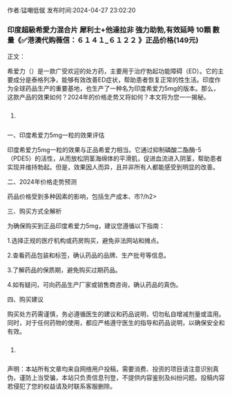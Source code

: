 <p>作者:锰嘲低僦 发布时间:2024-04-27 23:02:20</p>
<h3>印度超級希愛力混合片 犀利士+他達拉非 強力助勃,有效延時 10顆 數量《✅港澳代购薇信：６１４１_６１２２ 》正品价格(149元)</h3>
									<p></p><p>正文：</p><p>希爱力（）是一款广受欢迎的处方药，主要用于治疗勃起功能障碍（ED）。它的主要成分是泰格列净，能够有效改善ED症状，帮助患者恢复正常的性生活。印度作为全球药品生产的重要基地，也生产了一种名为印度希爱力5mg的版本。那么，这款产品的效果如何？2024年的价格走势又将如何？本文将为您一一揭秘。</p><ol class=" list--2" style='box-: bord d-color: rgb(255, 255, 255); list-style-image: ; line-: 27px; color: rgb(31, 35, 40); font-: -apple-, , "Segoe UI", "Noto Sans", , Arial, sans-serif, "Apple Color Emoji", "Segoe UI Emoji";'><li><h2 style="box-: bord itial; -left-style: solid; -top-color: ; -right-color: ; --color: ; -left-color: rgb(70, 147, 233); -image: ; -align: ; font-size: 18px; : rgb(245, 245, 245); -: 0.5px; text-: 0em !;"></h2></li></ol><p>一、印度希爱力5mg一粒的效果评估</p><p>印度希爱力5mg一粒的效果与正品希爱力相当。它通过抑制磷酸二酯酶-5（PDE5）的活性，从而放松阴茎海绵体的平滑肌，促进血流进入阴茎，帮助患者实现并维持勃起。但是，效果因人而异，且并非所有人都能感受到明显的改善。</p><p>二、2024年价格走势预测</p><p>药品价格受到多种因素的影响，包括生产成本、市?/h2></li></ol><p>三、购买方式全解析</p><p>为确保购买到正品印度希爱力5mg，建议您遵循以下指南：</p><p>1.选择正规的医疗机构或药房购买，避免非法网站和摊点。</p><p>2.查看药品包装和标签，确认药品的品牌、生产批号等信息。</p><p>3.了解药品的保质期，避免购买过期药品。</p><p>4.如有疑问，可向药品生产厂家或销售商咨询，确认药品的真伪。</p><p>四、购买建议</p><p>购买处方药需谨慎，务必遵循医生的建议和药品说明，切勿私自增减剂量或滥用。同时，对于任何药物的使用，都应严格遵守医生的指导和药品说明，以确保安全和有效。</p><p></p><ol class=" list--2" style='box-: bord d-color: rgb(255, 255, 255); list-style-image: ; line-: 27px; color: rgb(31, 35, 40); font-: -apple-, , "Segoe UI", "Noto Sans", , Arial, sans-serif, "Apple Color Emoji", "Segoe UI Emoji";'><li><h2 style="box-: bord itial; -left-style: solid; -top-color: ; -right-color: ; --color: ; -left-color: rgb(70, 147, 233); -image: ; -align: ; font-size: 18px; : rgb(245, 245, 245); -: 0.5px; text-: 0em !;"></h2></li></ol><p></p>				声明：本站所有文章均来自网络用户投稿，需要消费、投资的项目请注意识别真伪，谨防上当受骗，本站只负责信息刊登，不提供内容鉴别及纠纷问题。投稿内容若侵犯了您的权益请及时联系客服删除。				
